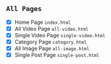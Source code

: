 ## `All Pages`

- [x] Home Page `index.html`
- [x] All Video Page `all-video.html`
- [x] Single Video Page `single-video.html`
- [x] Category Page `category.html`
- [x] All Image Page `all-image.html`
- [x] Single Post Page `single-post.html`
